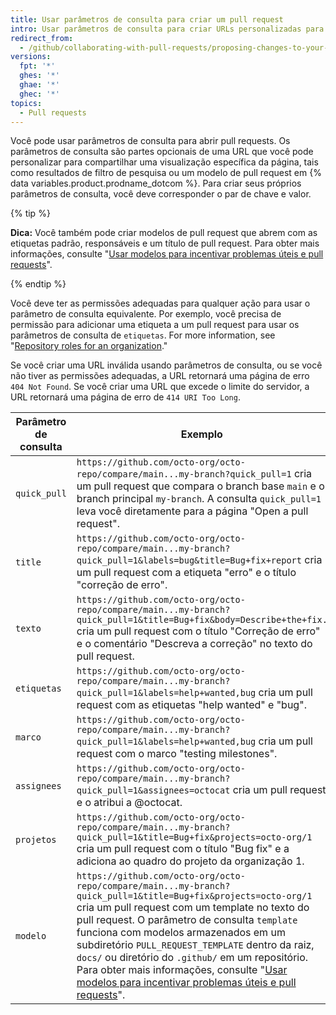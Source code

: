 ```yaml
---
title: Usar parâmetros de consulta para criar um pull request
intro: Usar parâmetros de consulta para criar URLs personalizadas para abrir pull requests com campos pré-preenchidos.
redirect_from:
  - /github/collaborating-with-pull-requests/proposing-changes-to-your-work-with-pull-requests/using-query-parameters-to-create-a-pull-request
versions:
  fpt: '*'
  ghes: '*'
  ghae: '*'
  ghec: '*'
topics:
  - Pull requests
---
```


Você pode usar parâmetros de consulta para abrir pull requests. Os parâmetros de consulta são partes opcionais de uma URL que você pode personalizar para compartilhar uma visualização específica da página, tais como resultados de filtro de pesquisa ou um modelo de pull request em {% data variables.product.prodname_dotcom %}. Para criar seus próprios parâmetros de consulta, você deve corresponder o par de chave e valor.

{% tip %}

**Dica:** Você também pode criar modelos de pull request que abrem com as etiquetas padrão, responsáveis e um título de pull request. Para obter mais informações, consulte "[Usar modelos para incentivar problemas úteis e pull requests](/communities/using-templates-to-encourage-useful-issues-and-pull-requests)".

{% endtip %}

Você deve ter as permissões adequadas para qualquer ação para usar o parâmetro de consulta equivalente. Por exemplo, você precisa de permissão para adicionar uma etiqueta a um pull request para usar os parâmetros de consulta de `etiquetas`. For more information, see "[Repository roles for an organization](/organizations/managing-access-to-your-organizations-repositories/repository-roles-for-an-organization)."

Se você criar uma URL inválida usando parâmetros de consulta, ou se você não tiver as permissões adequadas, a URL retornará uma página de erro `404 Not Found`. Se você criar uma URL que excede o limite do servidor, a URL retornará uma página de erro de `414 URI Too Long`.

| Parâmetro de consulta | Exemplo                                                                                                                                                                                                                                                                                                                                                                                                                                                                                                                                                        |
| --------------------- | -------------------------------------------------------------------------------------------------------------------------------------------------------------------------------------------------------------------------------------------------------------------------------------------------------------------------------------------------------------------------------------------------------------------------------------------------------------------------------------------------------------------------------------------------------------- |
| `quick_pull`          | `https://github.com/octo-org/octo-repo/compare/main...my-branch?quick_pull=1` cria um pull request que compara o branch base `main` e o branch principal `my-branch`. A consulta `quick_pull=1` leva você diretamente para a página "Open a pull request".                                                                                                                                                                                                                                                                                                     |
| `title`               | `https://github.com/octo-org/octo-repo/compare/main...my-branch?quick_pull=1&labels=bug&title=Bug+fix+report` cria um pull request com a etiqueta "erro" e o título "correção de erro".                                                                                                                                                                                                                                                                                                                                                                |
| `texto`               | `https://github.com/octo-org/octo-repo/compare/main...my-branch?quick_pull=1&title=Bug+fix&body=Describe+the+fix.` cria um pull request com o título "Correção de erro" e o comentário "Descreva a correção" no texto do pull request.                                                                                                                                                                                                                                                                                                                 |
| `etiquetas`           | `https://github.com/octo-org/octo-repo/compare/main...my-branch?quick_pull=1&labels=help+wanted,bug` cria um pull request com as etiquetas "help wanted" e "bug".                                                                                                                                                                                                                                                                                                                                                                                          |
| `marco`               | `https://github.com/octo-org/octo-repo/compare/main...my-branch?quick_pull=1&labels=help+wanted,bug` cria um pull request com o marco "testing milestones".                                                                                                                                                                                                                                                                                                                                                                                                |
| `assignees`           | `https://github.com/octo-org/octo-repo/compare/main...my-branch?quick_pull=1&assignees=octocat` cria um pull request e o atribui a @octocat.                                                                                                                                                                                                                                                                                                                                                                                                               |
| `projetos`            | `https://github.com/octo-org/octo-repo/compare/main...my-branch?quick_pull=1&title=Bug+fix&projects=octo-org/1` cria um pull request com o título "Bug fix" e a adiciona ao quadro do projeto da organização 1.                                                                                                                                                                                                                                                                                                                                        |
| `modelo`              | `https://github.com/octo-org/octo-repo/compare/main...my-branch?quick_pull=1&title=Bug+fix&projects=octo-org/1` cria um pull request com um template no texto do pull request. O parâmetro de consulta `template` funciona com modelos armazenados em um subdiretório `PULL_REQUEST_TEMPLATE` dentro da raiz, `docs/` ou diretório do `.github/` em um repositório. Para obter mais informações, consulte "[Usar modelos para incentivar problemas úteis e pull requests](/communities/using-templates-to-encourage-useful-issues-and-pull-requests)". |
